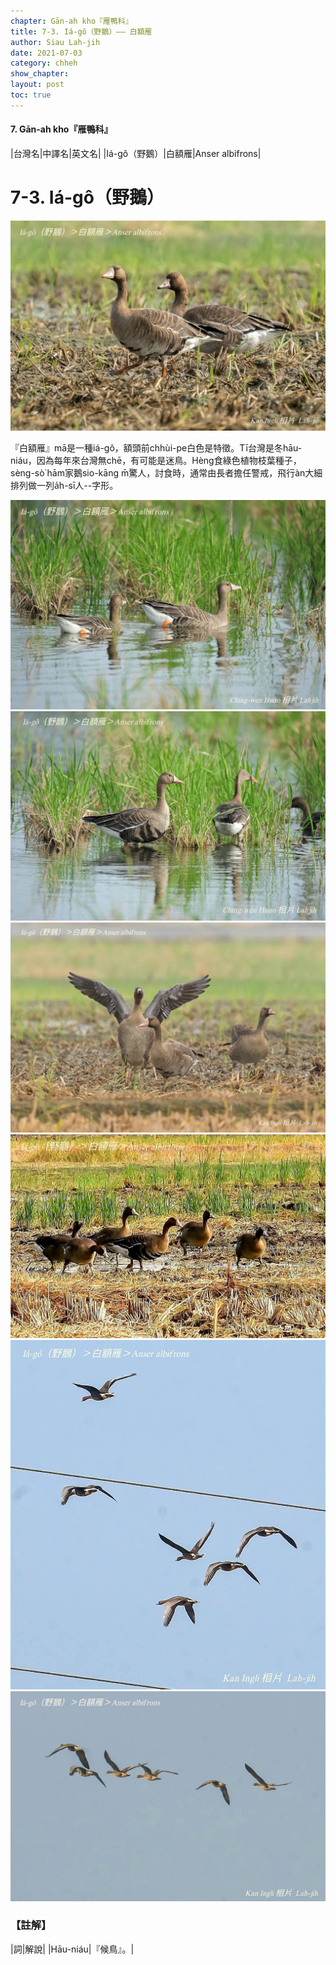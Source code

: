 ```yaml
---
chapter: Gān-ah kho『雁鴨科』
title: 7-3. Iá-gô（野鵝）—— 白額雁
author: Siau Lah-jih
date: 2021-07-03
category: chheh
show_chapter: 
layout: post
toc: true
---
```


#### 7. Gān-ah kho『雁鴨科』

|台灣名|中譯名|英文名|
|Iá-gô（野鵝）|白額雁|Anser albifrons|


# 7-3. Iá-gô（野鵝）

![](../too5/07/07-3-6.白額雁.jpg)


『白額雁』mā是一種iá-gô，額頭前chhùi-pe白色是特徵。Tī台灣是冬hāu-niáu，因為每年來台灣無chē，有可能是迷鳥。Hèng食綠色植物枝葉種子，sèng-sò͘ hām家鵝sio-kāng m̄驚人，討食時，通常由長者擔任警戒，飛行àn大細排列做一列a̍h-sī人--字形。
	

![](../too5/07/07-3-1.白額雁.jpg)
![](../too5/07/07-3-2.白額雁.jpg)
![](../too5/07/07-3-5.白額雁.jpg)
![](../too5/07/07-3-3.白額雁.jpg)
![](../too5/07/07-3-4.白額雁.jpg)
![](../too5/07/07-3-7.白額雁.jpg)


### 【註解】

|詞|解說|
|Hāu-niáu|『候鳥』。|

